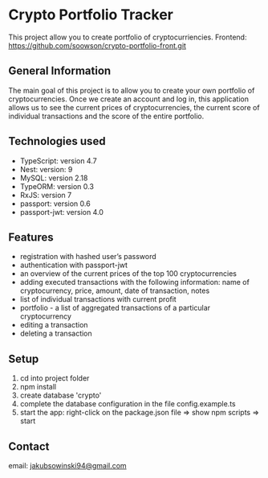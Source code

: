 # Crypto Portfolio Tracker 
This project allow you to create portfolio of cryptocurriencies. Frontend: https://github.com/soowson/crypto-portfolio-front.git

## General Information
The main goal of this project is to allow you to create your own portfolio of cryptocurrencies. Once we create an account and log in, this application allows us to see the current prices of cryptocurrencies, the current score of individual transactions and the score of the entire portfolio.

## Technologies used
- TypeScript: version 4.7
- Nest: version: 9
- MySQL: version 2.18
- TypeORM: version 0.3
- RxJS: version 7
- passport: version 0.6
- passport-jwt: version 4.0

## Features
- registration with hashed user’s password
- authentication with passport-jwt
- an overview of the current prices of the top 100 cryptocurrencies
- adding executed transactions with the following information: name of cryptocurrency, price, amount, date of transaction, notes
- list of individual transactions with current profit 
- portfolio - a list of aggregated transactions of a particular cryptocurrency
- editing a transaction 
- deleting a transaction

## Setup
1) cd into project folder 
2) npm install
3) create database 'crypto'
4) complete the database configuration in the file config.example.ts
5) start the app: right-click on the package.json file => show npm scripts => start

## Contact
email: jakubsowinski94@gmail.com


